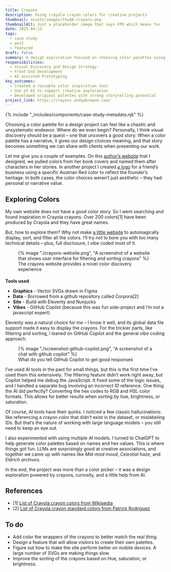 ```yaml
---
title: Crayons
description: Using crayola crayon colors for creative projects
thumbnail: assets/images/thumb-crayons.png
thumbnailAlt: Just a placeholder image that says FPO which means for  
date: 2025-04-13
tags:
  - case study
  - post
  - featured
draft: false
summary: A design exploration focused on choosing color palettes using Crayola crayons as a creative foundation. Built a custom tool to display, sort, and filter 120 colors with the help of AI.
responsibilities:
  - Visual Discovery and Design Strategy
  - Front-End Development
  - AI-assisted Prototyping
key_outcomes:
  - Created a reusable color inspiration tool
  - Use of AI to support creative exploration
  - Developed original palettes with strong storytelling potential
project_link: https://crayons.andypbrowne.com/
---
```


{% include "_includes/components/case-study-metadata.njk" %}

Choosing a color palette for a design project can feel like a chaotic and unsystematic endeavor. Where do we even begin? Personally, I think visual discovery should be a quest – one that uncovers a good story. When a color palette has a narrative, it gives our design choices meaning, and that story becomes something we can share with clients when presenting our work. 

Let me give you a couple of examples. On this [author’s website](https://andypbrowne.com/blog/ya-author/) that I designed, we pulled colors from her book covers and named them after characters in her stories. In another project I created [a logo](https://www.dropbox.com/scl/fi/1bhopw3b1a0nhf89fyt2r/Logo-guide.pdf?rlkey=yk006d1knrbxl5ht640wtgdu1&st=1xkzqu3k&dl=0) for a friend’s business using a specific Austrian Red color to reflect the founder’s heritage. In both cases, the color choices weren’t just aesthetic – they had personal or narrative value.

## Exploring Colors

My own website does not have a good color story. So I went searching and found inspiration in Crayola crayons. Over 200 colors[1] have been produced by Crayola and they have great names.

But, how to explore them? Why not make [a little website](https://crayons.andypbrowne.com/) to automagically display, sort, and filter all the colors. I’ll try not to bore you with too many technical details – plus, full disclosure, I vibe coded most of it.

<figure>
  {% image "./crayons-website.png", "A screenshot of a website that shows user interface for filtering and sorting crayons" %}
  <figcaption>The crayons website provides a novel color discovery experience</figcaption>
</figure>

<aside>

<h2 style="font-size: var(--font-size-base);">Tools used</h2>

- **Graphics** - Vector SVGs drawn in Figma 
- **Data** - Borrowed from a github repository called Corpora[2]
- **Site** - Build with Eleventy and Nunjucks 
- **Vibes** - GitHub Copilot (because this was fun side-project and I’m not a javascript expert)

</aside>

Eleventy was a natural choice for me – I know it well, and its global data file support made it easy to display the crayons.  For the trickier parts, like filtering and sorting, I leaned on GitHub Copilot and the general vibe coding approach. 

<figure>
  {% image "./screenshot-github-copilot.png", "A screenshot of a chat with github copilot" %}
  <figcaption>What do you tell GitHub Copilot to get good responses</figcaption>
</figure>

I’ve used AI tools in the past for small things, but this is the first time I’ve used them this extensively. The filtering feature didn’t work right away, but Copilot helped me debug the JavaScript.  It fixed some of the logic issues, and I handled a separate bug involving an incorrect ID reference. One thing the AI did perfectly? Converting the hex codes to RGB and HSL color formats. This allows for better results when sorting by hue, brightness, or saturation.

Of course, AI tools have their quirks. I noticed a few classic hallucinations: like referencing a crayon color that didn’t exist in the dataset, or mislabeling IDs. But that‘s the nature of working with large language models – you still need to keep an eye out.

I also experimented with using multiple AI models. I turned to ChatGPT to help generate color palettes based on names and hex values. This is where things got fun. LLMs are surprisingly good at creative associations, and together we came up with names like *Mid-mod mood*, *Celestial haze*, and *Eldrich archives.*

In the end, the project was more than a color picker – it was a design exploration powered by crayons, curiosity, and a little help from AI.


## References
- [1] [List of Crayola crayon colors from Wikipedia](https://en.wikipedia.org/wiki/List_of_Crayola_crayon_colors)
- [2] [List of Crayola crayon standard colors from Patrick Rodriguez](https://github.com/dariusk/corpora/blob/master/data/colors/crayola.json) 


## To do
- Add color the wrappers of the crayons to better match the real thing.
- Design a feature that will allow visitors to create their own palettes.
- Figure out how to make the site perform better on mobile devices. A large number of SVGs are making things slow.
- Improve the sorting of the crayons based on Hue, saturation, or brightness. 
